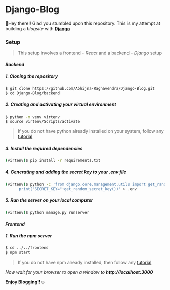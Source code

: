 # Django-Blog

:wave:Hey there!! Glad you stumbled upon this repository. This is my attempt at building a *blogsite* with **[Django](https://www.djangoproject.com/start/overview/ "The web framework for perfectionists with deadlines.")** 

### Setup
> This setup involves a frontend - *React* and a backend - *Django* setup

#### *Backend*

##### 1. Cloning the repository
```sh
$ git clone https://github.com/Abhijna-Raghavendra/Django-Blog.git
$ cd Django-Blog/backend
```

##### 2. Creating and activating your virtual environment
```sh
$ python -m venv virtenv
$ source virtenv/Scripts/activate
```
> If you do not have python already installed on your system, follow any [tutorial](https://www.digitalocean.com/community/tutorials/install-python-windows-10)

##### 3. Install the required dependencies
```sh
(virtenv)$ pip install -r requirements.txt
```

##### 4. Generating and adding the secret key to your .env file
```sh
(virtenv)$ python -c 'from django.core.management.utils import get_random_secret_key; \
      print("SECRET_KEY="+get_random_secret_key())' > .env
```

##### 5. Run the server on your local computer
```sh
(virtenv)$ python manage.py runserver
```

#### *Frontend*

##### 1. Run the npm server
```sh
$ cd ../../frontend
$ npm start
```
> If you do not have npm already installed, then follow any [tutorial](https://docs.npmjs.com/downloading-and-installing-node-js-and-npm)

  
  
*Now wait for your browser to open a window to **http://localhost:3000***  
  
**Enjoy Blogging!!:relaxed:**